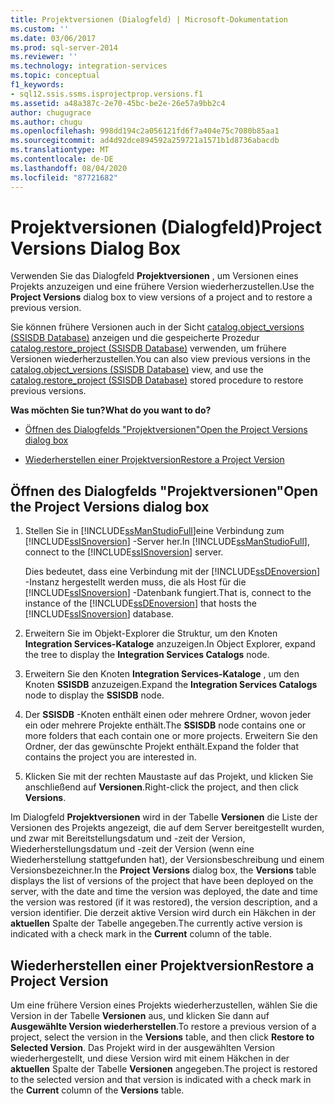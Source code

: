 ```yaml
---
title: Projektversionen (Dialogfeld) | Microsoft-Dokumentation
ms.custom: ''
ms.date: 03/06/2017
ms.prod: sql-server-2014
ms.reviewer: ''
ms.technology: integration-services
ms.topic: conceptual
f1_keywords:
- sql12.ssis.ssms.isprojectprop.versions.f1
ms.assetid: a48a387c-2e70-45bc-be2e-26e57a9bb2c4
author: chugugrace
ms.author: chugu
ms.openlocfilehash: 998dd194c2a056121fd6f7a404e75c7080b85aa1
ms.sourcegitcommit: ad4d92dce894592a259721a1571b1d8736abacdb
ms.translationtype: MT
ms.contentlocale: de-DE
ms.lasthandoff: 08/04/2020
ms.locfileid: "87721682"
---
```

# <a name="project-versions-dialog-box"></a><span data-ttu-id="7398b-102">Projektversionen (Dialogfeld)</span><span class="sxs-lookup"><span data-stu-id="7398b-102">Project Versions Dialog Box</span></span>
  <span data-ttu-id="7398b-103">Verwenden Sie das Dialogfeld **Projektversionen** , um Versionen eines Projekts anzuzeigen und eine frühere Version wiederherzustellen.</span><span class="sxs-lookup"><span data-stu-id="7398b-103">Use the **Project Versions** dialog box to view versions of a project and to restore a previous version.</span></span>  
  
 <span data-ttu-id="7398b-104">Sie können frühere Versionen auch in der Sicht [catalog.object_versions &#40;SSISDB Database&#41;](/sql/integration-services/system-views/catalog-object-versions-ssisdb-database) anzeigen und die gespeicherte Prozedur [catalog.restore_project &#40;SSISDB Database&#41;](/sql/integration-services/system-stored-procedures/catalog-restore-project-ssisdb-database) verwenden, um frühere Versionen wiederherzustellen.</span><span class="sxs-lookup"><span data-stu-id="7398b-104">You can also view previous versions in the [catalog.object_versions &#40;SSISDB Database&#41;](/sql/integration-services/system-views/catalog-object-versions-ssisdb-database) view, and use the [catalog.restore_project &#40;SSISDB Database&#41;](/sql/integration-services/system-stored-procedures/catalog-restore-project-ssisdb-database) stored procedure to restore previous versions.</span></span>  
  
 <span data-ttu-id="7398b-105">**Was möchten Sie tun?**</span><span class="sxs-lookup"><span data-stu-id="7398b-105">**What do you want to do?**</span></span>  
  
-   [<span data-ttu-id="7398b-106">Öffnen des Dialogfelds "Projektversionen"</span><span class="sxs-lookup"><span data-stu-id="7398b-106">Open the Project Versions dialog box</span></span>](#open_dialog)  
  
-   [<span data-ttu-id="7398b-107">Wiederherstellen einer Projektversion</span><span class="sxs-lookup"><span data-stu-id="7398b-107">Restore a Project Version</span></span>](#restore)  
  
##  <a name="open-the-project-versions-dialog-box"></a><a name="open_dialog"></a> <span data-ttu-id="7398b-108">Öffnen des Dialogfelds "Projektversionen"</span><span class="sxs-lookup"><span data-stu-id="7398b-108">Open the Project Versions dialog box</span></span>  
  
1.  <span data-ttu-id="7398b-109">Stellen Sie in [!INCLUDE[ssManStudioFull](../../includes/ssmanstudiofull-md.md)]eine Verbindung zum [!INCLUDE[ssISnoversion](../../../includes/ssisnoversion-md.md)] -Server her.</span><span class="sxs-lookup"><span data-stu-id="7398b-109">In [!INCLUDE[ssManStudioFull](../../includes/ssmanstudiofull-md.md)], connect to the [!INCLUDE[ssISnoversion](../../../includes/ssisnoversion-md.md)] server.</span></span>  
  
     <span data-ttu-id="7398b-110">Dies bedeutet, dass eine Verbindung mit der [!INCLUDE[ssDEnoversion](../../includes/ssdenoversion-md.md)] -Instanz hergestellt werden muss, die als Host für die [!INCLUDE[ssISnoversion](../../../includes/ssisnoversion-md.md)] -Datenbank fungiert.</span><span class="sxs-lookup"><span data-stu-id="7398b-110">That is, connect to the instance of the [!INCLUDE[ssDEnoversion](../../includes/ssdenoversion-md.md)] that hosts the [!INCLUDE[ssISnoversion](../../../includes/ssisnoversion-md.md)] database.</span></span>  
  
2.  <span data-ttu-id="7398b-111">Erweitern Sie im Objekt-Explorer die Struktur, um den Knoten **Integration Services-Kataloge** anzuzeigen.</span><span class="sxs-lookup"><span data-stu-id="7398b-111">In Object Explorer, expand the tree to display the **Integration Services Catalogs** node.</span></span>  
  
3.  <span data-ttu-id="7398b-112">Erweitern Sie den Knoten **Integration Services-Kataloge** , um den Knoten **SSISDB** anzuzeigen.</span><span class="sxs-lookup"><span data-stu-id="7398b-112">Expand the **Integration Services Catalogs** node to display the **SSISDB** node.</span></span>  
  
4.  <span data-ttu-id="7398b-113">Der **SSISDB** -Knoten enthält einen oder mehrere Ordner, wovon jeder ein oder mehrere Projekte enthält.</span><span class="sxs-lookup"><span data-stu-id="7398b-113">The **SSISDB** node contains one or more folders that each contain one or more projects.</span></span> <span data-ttu-id="7398b-114">Erweitern Sie den Ordner, der das gewünschte Projekt enthält.</span><span class="sxs-lookup"><span data-stu-id="7398b-114">Expand the folder that contains the project you are interested in.</span></span>  
  
5.  <span data-ttu-id="7398b-115">Klicken Sie mit der rechten Maustaste auf das Projekt, und klicken Sie anschließend auf **Versionen**.</span><span class="sxs-lookup"><span data-stu-id="7398b-115">Right-click the project, and then click **Versions**.</span></span>  
  
 <span data-ttu-id="7398b-116">Im Dialogfeld **Projektversionen** wird in der Tabelle **Versionen** die Liste der Versionen des Projekts angezeigt, die auf dem Server bereitgestellt wurden, und zwar mit Bereitstellungsdatum und -zeit der Version, Wiederherstellungsdatum und -zeit der Version (wenn eine Wiederherstellung stattgefunden hat), der Versionsbeschreibung und einem Versionsbezeichner.</span><span class="sxs-lookup"><span data-stu-id="7398b-116">In the **Project Versions** dialog box, the **Versions** table displays the list of versions of the project that have been deployed on the server, with the date and time the version was deployed, the date and time the version was restored (if it was restored), the version description, and a version identifier.</span></span> <span data-ttu-id="7398b-117">Die derzeit aktive Version wird durch ein Häkchen in der **aktuellen** Spalte der Tabelle angegeben.</span><span class="sxs-lookup"><span data-stu-id="7398b-117">The currently active version is indicated with a check mark in the **Current** column of the table.</span></span>  
  
##  <a name="restore-a-project-version"></a><a name="restore"></a> <span data-ttu-id="7398b-118">Wiederherstellen einer Projektversion</span><span class="sxs-lookup"><span data-stu-id="7398b-118">Restore a Project Version</span></span>  
 <span data-ttu-id="7398b-119">Um eine frühere Version eines Projekts wiederherzustellen, wählen Sie die Version in der Tabelle **Versionen** aus, und klicken Sie dann auf **Ausgewählte Version wiederherstellen**.</span><span class="sxs-lookup"><span data-stu-id="7398b-119">To restore a previous version of a project, select the version in the **Versions** table, and then click **Restore to Selected Version**.</span></span> <span data-ttu-id="7398b-120">Das Projekt wird in der ausgewählten Version wiederhergestellt, und diese Version wird mit einem Häkchen in der **aktuellen** Spalte der Tabelle **Versionen** angegeben.</span><span class="sxs-lookup"><span data-stu-id="7398b-120">The project is restored to the selected version and that version is indicated with a check mark in the **Current** column of the **Versions** table.</span></span>  
  
  
